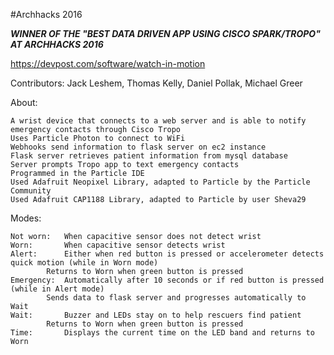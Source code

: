 #Archhacks 2016

***WINNER OF THE "BEST DATA DRIVEN APP USING CISCO SPARK/TROPO" AT ARCHHACKS 2016***

https://devpost.com/software/watch-in-motion

Contributors:
	Jack Leshem,
	Thomas Kelly,
	Daniel Pollak,
	Michael Greer

About:

	A wrist device that connects to a web server and is able to notify emergency contacts through Cisco Tropo
	Uses Particle Photon to connect to WiFi
	Webhooks send information to flask server on ec2 instance
	Flask server retrieves patient information from mysql database
	Server prompts Tropo app to text emergency contacts
	Programmed in the Particle IDE
	Used Adafruit Neopixel Library, adapted to Particle by the Particle Community
	Used Adafruit CAP1188 Library, adapted to Particle by user Sheva29	


Modes:

	Not worn: 	When capacitive sensor does not detect wrist
	Worn:		When capacitive sensor detects wrist
	Alert:		Either when red button is pressed or accelerometer detects quick motion (while in Worn mode)
			Returns to Worn when green button is pressed
	Emergency:	Automatically after 10 seconds or if red button is pressed (while in Alert mode)
			Sends data to flask server and progresses automatically to Wait
	Wait:		Buzzer and LEDs stay on to help rescuers find patient
			Returns to Worn when green button is pressed
	Time:		Displays the current time on the LED band and returns to Worn
